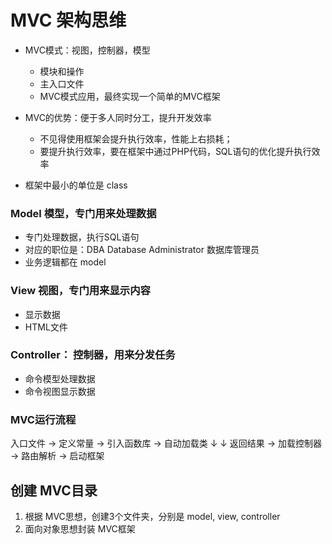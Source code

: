# MVC 架构思维
  * MVC模式：视图，控制器，模型
    * 模块和操作
    * 主入口文件
    * MVC模式应用，最终实现一个简单的MVC框架
  
  * MVC的优势：便于多人同时分工，提升开发效率
    * 不见得使用框架会提升执行效率，性能上右损耗；
    * 要提升执行效率，要在框架中通过PHP代码，SQL语句的优化提升执行效率
  * 框架中最小的单位是 class
  
  

### Model 模型，专门用来处理数据
- 专门处理数据，执行SQL语句
- 对应的职位是：DBA Database Administrator 数据库管理员
- 业务逻辑都在 model

### View 视图，专门用来显示内容
- 显示数据
- HTML文件

### Controller： 控制器，用来分发任务
- 命令模型处理数据
- 命令视图显示数据


### MVC运行流程
入口文件 -> 定义常量 -> 引入函数库 -> 自动加载类
                                        ↓
                                        ↓
返回结果 -> 加载控制器 -> 路由解析  ->  启动框架


## 创建 MVC目录
1. 根据 MVC思想，创建3个文件夹，分别是 model, view, controller
2. 面向对象思想封装 MVC框架

